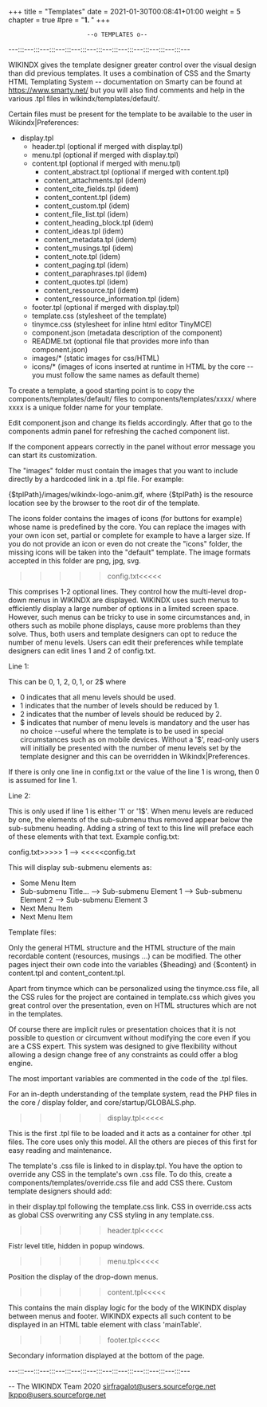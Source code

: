 +++
title = "Templates"
date = 2021-01-30T00:08:41+01:00
weight = 5
chapter = true
#pre = "<b>1. </b>"
+++

                          --o TEMPLATES o--

 ---:::---:::---:::---:::---:::---:::---:::---:::---:::---:::---:::---

WIKINDX gives the template designer greater control over the visual
design than did previous templates. It uses a combination of CSS and the
Smarty HTML Templating System -- documentation on Smarty can be found at
https://www.smarty.net/ but you will also find comments and help in the
various .tpl files in wikindx/templates/default/.

Certain files must be present for the template to be available to the
user in Wikindx|Preferences:

 * display.tpl
   * header.tpl (optional if merged with display.tpl)
   * menu.tpl (optional if merged with display.tpl)
   * content.tpl (optional if merged with menu.tpl)
     * content_abstract.tpl (optional if merged with content.tpl)
     * content_attachments.tpl (idem)
     * content_cite_fields.tpl (idem)
     * content_content.tpl (idem)
     * content_custom.tpl (idem)
     * content_file_list.tpl (idem)
     * content_heading_block.tpl (idem)
     * content_ideas.tpl (idem)
     * content_metadata.tpl (idem)
     * content_musings.tpl (idem)
     * content_note.tpl (idem)
     * content_paging.tpl (idem)
     * content_paraphrases.tpl (idem)
     * content_quotes.tpl (idem)
     * content_ressource.tpl (idem)
     * content_ressource_information.tpl (idem)
   * footer.tpl (optional if merged with display.tpl)
   * template.css (stylesheet of the template)
   * tinymce.css (stylesheet for inline html editor TinyMCE)
   * component.json (metadata description of the component)
   * README.txt (optional file that provides more info than component.json)
   * images/* (static images for css/HTML)
   * icons/* (images of icons inserted at runtime in HTML by the core --
     you must follow the same names as default theme)

To create a template, a good starting point is to copy the
components/templates/default/ files to components/templates/xxxx/ where xxxx
is a unique folder name for your template.

Edit component.json and change its fields accordingly. After that go to
the components admin panel for refreshing the cached component list.

If the component appears correctly in the panel without error message
you can start its customization.

The "images" folder must contain the images that you want to include
directly by a hardcoded link in a .tpl file. For example:

{$tplPath}/images/wikindx-logo-anim.gif, where {$tplPath} is the
resource location see by the browser to the root dir of the template.

The icons folder contains the images of icons (for buttons for example)
whose name is predefined by the core. You can replace the images with
your own icon set, partial or complete for example to have a larger
size.  If you do not provide an icon or even do not create the "icons"
folder, the missing icons will be taken into the "default" template.
The image formats accepted in this folder are png, jpg, svg.

>>>>>config.txt<<<<<

This comprises 1-2 optional lines. They control how the multi-level
drop-down menus in WIKINDX are displayed.  WIKINDX uses such menus to
efficiently display a large number of options in a limited screen space.
However, such menus can be tricky to use in some circumstances and, in
others such as mobile phone displays, cause more problems than they
solve. Thus, both users and template designers can opt to reduce the
number of menu levels. Users can edit their preferences while template
designers can edit lines 1 and 2 of config.txt.

Line 1:

This can be 0, 1, 2, 0$, 1$, or 2$ where 

 - 0 indicates that all menu levels should be used.
 - 1 indicates that the number of levels should be reduced by 1.
 - 2 indicates that the number of levels should be reduced by 2.
 - $ indicates that number of menu levels is mandatory and the user has
     no choice --useful where the template is to be used in special
     circumstances such as on mobile devices. Without a '$', read-only
     users will initially be presented with the number of menu levels set by
     the template designer and this can be overridden in Wikindx|Preferences.

If there is only one line in config.txt or the value of the line 1
is wrong, then 0 is assumed for line 1.

Line 2:

This is only used if line 1 is either '1' or '1$'. When menu levels are reduced
by one, the elements of the sub-submenu thus removed appear below the
sub-submenu heading. Adding a string of text to this line will preface each of
these elements with that text. Example config.txt:

config.txt>>>>>
1
-->
<<<<<config.txt

This will display sub-submenu elements as:

 * Some Menu Item
 * Sub-submenu Title...
   --> Sub-submenu Element 1
   --> Sub-submenu Element 2
   --> Sub-submenu Element 3
 * Next Menu Item
 * Next Menu Item



Template files:

Only the general HTML structure and the HTML structure of the main
recordable content (resources, musings ...) can be modified. The other
pages inject their own code into the variables {$heading} and {$content}
in content.tpl and content_content.tpl.

Apart from tinymce which can be personalized using the tinymce.css file,
all the CSS rules for the project are contained in template.css which
gives you great control over the presentation, even on HTML structures
which are not in the templates.

Of course there are implicit rules or presentation choices that it is
not possible to question or circumvent without modifying the core even
if you are a CSS expert. This system was designed to give flexibility
without allowing a design change free of any constraints as could offer
a blog engine.

The most important variables are commented in the code of the .tpl
files.

For an in-depth understanding of the template system, read the PHP files
in the core / display folder, and core/startup/GLOBALS.php.

>>>>>display.tpl<<<<<

This is the first .tpl file to be loaded and it acts as a container for
other .tpl files. The core uses only this model. All the others are
pieces of this first for easy reading and maintenance.

The template's .css file is linked to in display.tpl. You have the option
to override any CSS in the template's own .css file. To do this, create 
a components/templates/override.css file and add CSS there. Custom template 
designers should add:
<link rel="stylesheet" href="{$tplPath}/../override.css" type="text/css">
in their display.tpl following the template.css link. CSS in override.css acts 
as global CSS overwriting any CSS styling in any template.css.

>>>>>header.tpl<<<<<

Fistr level title, hidden in popup windows.


>>>>>menu.tpl<<<<<

Position the display of the drop-down menus.


>>>>>content.tpl<<<<<

This contains the main display logic for the body of the WIKINDX display
between menus and footer. WIKINDX expects all such content to be
displayed in an HTML table element with class 'mainTable'.


>>>>>footer.tpl<<<<<

Secondary information displayed at the bottom of the page.


 ---:::---:::---:::---:::---:::---:::---:::---:::---:::---:::---:::---


--
The WIKINDX Team 2020
sirfragalot@users.sourceforge.net
lkppo@users.sourceforge.net
